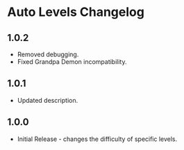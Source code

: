 # Auto Levels Changelog

## 1.0.2
* Removed debugging.
* Fixed Grandpa Demon incompatibility.

## 1.0.1
* Updated description.

## 1.0.0
* Initial Release - changes the difficulty of specific levels.
